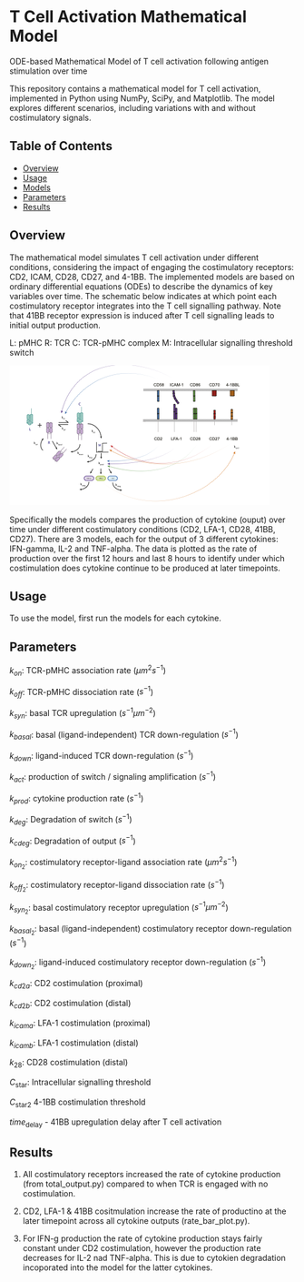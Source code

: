 # T Cell Activation Mathematical Model
ODE-based Mathematical Model of T cell activation following antigen stimulation over time

This repository contains a mathematical model for T cell activation, implemented in Python using NumPy, SciPy, and Matplotlib. The model explores different scenarios, including variations with and without costimulatory signals.

## Table of Contents

- [Overview](#overview)
- [Usage](#usage)
- [Models](#models)
- [Parameters](#parameters)
- [Results](#results)

## Overview

The mathematical model simulates T cell activation under different conditions, considering the impact of engaging the costimulatory receptors: CD2, ICAM, CD28, CD27, and 4-1BB. The implemented models are based on ordinary differential equations (ODEs) to describe the dynamics of key variables over time. The schematic below indicates at which point each costimulatory receptor integrates into the T cell signalling pathway. Note that 41BB receptor expression is induced after T cell signalling leads to initial output production. 

L: pMHC
R: TCR
C: TCR-pMHC complex
M: Intracellular signalling threshold switch

![Figure Description](model_fig.png)

Specifically the models compares the production of cytokine (ouput) over time under different costimulatory conditions (CD2, LFA-1, CD28, 41BB, CD27). There are 3 models, each for the output of 3 different cytokines: IFN-gamma, IL-2 and TNF-alpha. The data is plotted as the rate of production over the first 12 hours and last 8 hours to identify under which costimulation does cytokine continue to be produced at later timepoints. 

## Usage

To use the model, first run the models for each cytokine.

## Parameters

$k_{on}$: TCR-pMHC association rate ($\mu m^{2}s^{-1}$)

$k_{off}$: TCR-pMHC dissociation rate ($s^{-1}$)

$k_{syn}$: basal TCR upregulation ($s^{-1}\mu m^{-2}$)

$k_{basal}$: basal (ligand-independent) TCR down-regulation ($s^{-1}$)

$k_{down}$: ligand-induced TCR down-regulation ($s^{-1}$)

$k_{act}$: production of switch / signaling amplification ($s^{-1}$)

$k_{prod}$: cytokine production rate ($s^{-1}$)

$k_{deg}$: Degradation of switch ($s^{-1}$)

$k_{cdeg}$: Degradation of output ($s^{-1}$)

$k_{on_2}$: costimulatory receptor-ligand association rate ($\mu m^{2}s^{-1}$)

$k_{off_2}$: costimulatory receptor-ligand dissociation rate ($s^{-1}$)

$k_{syn_2}$: basal costimulatory receptor upregulation ($s^{-1}\mu m^{-2}$)

$k_{basal_2}$: basal (ligand-independent) costimulatory receptor down-regulation ($s^{-1}$)

$k_{down_2}$: ligand-induced costimulatory receptor down-regulation ($s^{-1}$)

$k_{cd2a}$: CD2 costimulation (proximal)

$k_{cd2b}$: CD2 costimulation (distal)

$k_{icama}$: LFA-1 costimulation (proximal)

$k_{icamb}$: LFA-1 costimulation (distal)

$k_{28}$: CD28 costimulation (distal)

$C_{\text{star}}$: Intracellular signalling threshold

$C_{\text{star2}}$ 4-1BB costimulation threshold

$time_{\text{delay}}$ - 41BB upregulation delay after T cell activation

## Results

1. All costimulatory receptors increased the rate of cytokine production (from total_output.py) compared to when TCR is engaged with no costimulation.

2. CD2, LFA-1 & 41BB cositmulation increase the rate of productino at the later timepoint across all cytokine outputs (rate_bar_plot.py).
   
3. For IFN-g production the rate of cytokine production stays fairly constant under CD2 costimulation, however the production rate decreases for IL-2 nad TNF-alpha. This is due to cytokien degradation incoporated into the model for the latter cytokines. 




